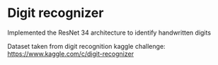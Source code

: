 # Digit recognizer

Implemented the ResNet 34 architecture to identify handwritten digits

Dataset taken from digit recognition kaggle challenge: https://www.kaggle.com/c/digit-recognizer
